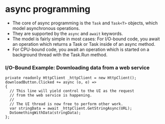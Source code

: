 # async programming
- The core of async programming is the ```Task``` and ```Task<T>``` objects, which model asynchronous operations. 
- They are supported by the ```async``` and ```await``` keywords. 
- The model is fairly simple in most cases: For I/O-bound code, you await an operation which returns a Task or Task<T> inside of an async method. 
- For CPU-bound code, you await an operation which is started on a background thread with the Task.Run method. 

### I/O-Bound Example: Downloading data from a web service 
```
private readonly HttpClient _httpClient = new HttpClient();
downloadButton.Clicked += async (o, e) => 
{    
  // This line will yield control to the UI as the request    
  // from the web service is happening.    
  //    
  // The UI thread is now free to perform other work.    
  var stringData = await _httpClient.GetStringAsync(URL);    
  DoSomethingWithData(stringData); 
};

```
